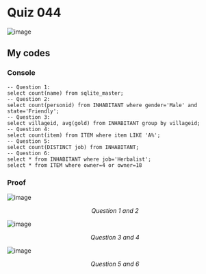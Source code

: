 # Quiz 044

![image](https://user-images.githubusercontent.com/111758436/218715325-0034e7a9-18fb-4d05-8b16-796b38de3a27.png)

## My codes

### Console
```
-- Question 1:
select count(name) from sqlite_master;
-- Question 2:
select count(personid) from INHABITANT where gender='Male' and state='Friendly';
-- Question 3:
select villageid, avg(gold) from INHABITANT group by villageid;
-- Question 4:
select count(item) from ITEM where item LIKE 'A%';
-- Question 5:
select count(DISTINCT job) from INHABITANT;
-- Question 6:
select * from INHABITANT where job='Herbalist';
select * from ITEM where owner=4 or owner=18

```
### Proof
![image](https://user-images.githubusercontent.com/111758436/218716056-b303fee3-a8fe-497b-8d06-13a8c200f9d0.png)
<p align='center'>
<i>Question 1 and 2</i>
</p>

![image](https://user-images.githubusercontent.com/111758436/218716633-0fe87ea0-2c13-414d-9036-991b6607a4f8.png)
<p align='center'>
<i>Question 3 and 4</i>
</p>

![image](https://user-images.githubusercontent.com/111758436/218718894-e1ebc8df-2755-4445-9440-ff3a3b124775.png)
<p align='center'>
<i>Question 5 and 6</i>
</p>
